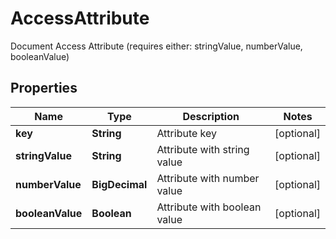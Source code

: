 

# AccessAttribute

Document Access Attribute (requires either: stringValue, numberValue, booleanValue)

## Properties

| Name | Type | Description | Notes |
|------------ | ------------- | ------------- | -------------|
|**key** | **String** | Attribute key |  [optional] |
|**stringValue** | **String** | Attribute with string value |  [optional] |
|**numberValue** | **BigDecimal** | Attribute with number value |  [optional] |
|**booleanValue** | **Boolean** | Attribute with boolean value |  [optional] |




